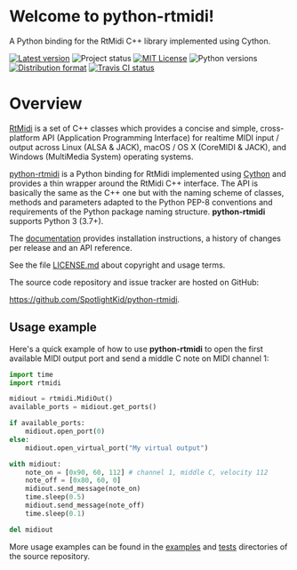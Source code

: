 # Welcome to python-rtmidi!

A Python binding for the RtMidi C++ library implemented using Cython.

[![Latest version](https://shields.io/pypi/v/python-rtmidi)](https://pypi.org/project/python-rtmidi)
![Project status](https://shields.io/pypi/status/python-rtmidi)
[![MIT License](https://shields.io/pypi/l/python-rtmidi)](LICENSE.md)
![Python versions](https://shields.io/pypi/pyversions/python-rtmidi)
[![Distribution format](https://shields.io/pypi/format/python-rtmidi)](https://pypi.org/project/python-rtmidi/#files)
[![Travis CI status](https://travis-ci.org/SpotlightKid/python-rtmidi.svg?branch=master)](https://travis-ci.org/SpotlightKid/python-rtmidi)

# Overview

[RtMidi] is a set of C++ classes which provides a concise and simple,
cross-platform API (Application Programming Interface) for realtime MIDI
input / output across Linux (ALSA & JACK), macOS / OS X (CoreMIDI & JACK), and
Windows (MultiMedia System) operating systems.

[python-rtmidi] is a Python binding for RtMidi implemented using [Cython] and
provides a thin wrapper around the RtMidi C++ interface. The API is basically
the same as the C++ one but with the naming scheme of classes, methods and
parameters adapted to the Python PEP-8 conventions and requirements of the
Python package naming structure. **python-rtmidi** supports Python 3 (3.7+).

The [documentation] provides installation instructions, a history of changes
per release and an API reference.

See the file [LICENSE.md] about copyright and usage terms.

The source code repository and issue tracker are hosted on GitHub:

<https://github.com/SpotlightKid/python-rtmidi>.

## Usage example

Here's a quick example of how to use **python-rtmidi** to open the first
available MIDI output port and send a middle C note on MIDI channel 1:

```python
import time
import rtmidi

midiout = rtmidi.MidiOut()
available_ports = midiout.get_ports()

if available_ports:
    midiout.open_port(0)
else:
    midiout.open_virtual_port("My virtual output")

with midiout:
    note_on = [0x90, 60, 112] # channel 1, middle C, velocity 112
    note_off = [0x80, 60, 0]
    midiout.send_message(note_on)
    time.sleep(0.5)
    midiout.send_message(note_off)
    time.sleep(0.1)

del midiout
```

More usage examples can be found in the [examples] and [tests] directories of
the source repository.


[Cython]: http://cython.org/
[documentation]: https://spotlightkid.github.io/python-rtmidi/
[examples]: https://github.com/SpotlightKid/python-rtmidi/tree/master/examples
[LICENSE.md]: https://github.com/SpotlightKid/python-rtmidi/blob/master/LICENSE.md
[python-rtmidi]: https://github.com/SpotlightKid/python-rtmidi
[tests]: https://github.com/SpotlightKid/python-rtmidi/tree/master/tests
[RtMidi]: http://www.music.mcgill.ca/~gary/rtmidi/index.html
